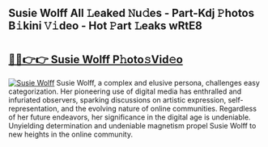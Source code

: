 ## Susie Wolff All 𝙻eaked 𝙽u𝚍es - Part-Kdj 𝙿hotos B𝚒kini 𝚅𝚒deo - Hot 𝙿art 𝙻eaks wRtE8

# <h2><a href="http://ld2zcgp.urlbe.top/?page=Susie+Wolff">🔗🔗👉👉 Susie Wolff P𝚑oto𝚜Vid𝚎o</a></h2>

[![Susie Wolff](https://i.imgur.com/eBuTRDB.gif)](http://ld2zcgp.urlbe.top/?page=Susie+Wolff)
Susie Wolff, a complex and elusive persona, challenges easy categorization. Her pioneering use of digital media has enthralled and infuriated observers, sparking discussions on artistic expression, self-representation, and the evolving nature of online communities. Regardless of her future endeavors, her significance in the digital age is undeniable. Unyielding determination and undeniable magnetism propel Susie Wolff to new heights in the online community.
